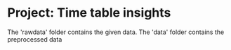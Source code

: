 # Project: Time table insights

The 'rawdata' folder contains the given data.
The 'data' folder contains the preprocessed data
